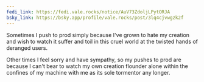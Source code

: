 ```yaml
---
fedi_link: https://fedi.vale.rocks/notice/AuV73ZdoljLPytORJA
bsky_link: https://bsky.app/profile/vale.rocks/post/3lq4cjvwgzk2f
---
```


Sometimes I push to prod simply because I've grown to hate my creation and wish to watch it suffer and toil in this cruel world at the twisted hands of deranged users.

Other times I feel sorry and have sympathy, so my pushes to prod are because I can't bear to watch my own creation flounder alone within the confines of my machine with me as its sole tormentor any longer.
